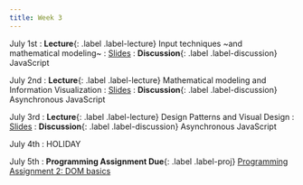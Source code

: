 ```yaml
---
title: Week 3
---
```


<!-- prettier-ignore-start -->

July 1st
: **Lecture**{: .label .label-lecture} Input techniques ~and mathematical modeling~
  : [Slides](https://bcourses.berkeley.edu/courses/1535376/files/folder/lectures?preview=89107942)
: **Discussion**{: .label .label-discussion} JavaScript
<!-- : **Reading (required)**{: .label .label-reading-req} [The Design of Everyday Things, Chapter 1](https://berkeley.app.box.com/s/tfhr8gcdwu5fcehuhvovx3ci4b6cmirz) -->

July 2nd
: **Lecture**{: .label .label-lecture} Mathematical modeling and Information Visualization
  : [Slides](https://bcourses.berkeley.edu/courses/1535376/files/folder/lectures?preview=89114169)
: **Discussion**{: .label .label-discussion} Asynchronous JavaScript

July 3rd
: **Lecture**{: .label .label-lecture} Design Patterns and Visual Design
  : [Slides](https://bcourses.berkeley.edu/courses/1535376/files/folder/lectures?preview=89120698)
: **Discussion**{: .label .label-discussion} Asynchronous JavaScript

July 4th
: HOLIDAY

July 5th
: **Programming Assignment Due**{: .label .label-proj} [Programming Assignment 2: DOM basics](https://bcourses.berkeley.edu/courses/1535376/assignments/8760766)

<!-- prettier-ignore-end -->
